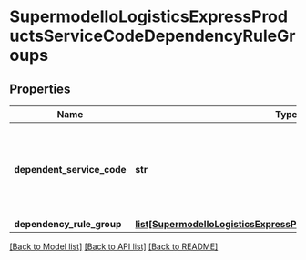 # SupermodelIoLogisticsExpressProductsServiceCodeDependencyRuleGroups

## Properties
Name | Type | Description | Notes
------------ | ------------- | ------------- | -------------
**dependent_service_code** | **str** | Dependent special service charge code where the rule groups are applied | [optional] 
**dependency_rule_group** | [**list[SupermodelIoLogisticsExpressProductsDependencyRuleGroup]**](SupermodelIoLogisticsExpressProductsDependencyRuleGroup.md) |  | [optional] 

[[Back to Model list]](../README.md#documentation-for-models) [[Back to API list]](../README.md#documentation-for-api-endpoints) [[Back to README]](../README.md)

